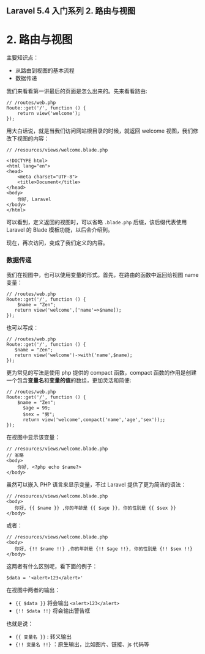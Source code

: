 ## Laravel 5.4 入门系列 2. 路由与视图


# 2. 路由与视图

主要知识点：

* 从路由到视图的基本流程
* 数据传递

我们来看看第一讲最后的页面是怎么出来的。先来看看路由:

    // /routes/web.php
    Route::get('/', function () {
        return view('welcome');
    });

用大白话说，就是当我们访问网站根目录的时候，就返回 welcome 视图，我们修改下视图的内容：

    // /resources/views/welcome.blade.php
    
    <!DOCTYPE html>
    <html lang="en">
    <head>
        <meta charset="UTF-8">
        <title>Document</title>
    </head>
    <body>
        你好, Laravel
    </body>
    </html>

可以看到，定义返回的视图时，可以省略 `.blade.php` 后缀，该后缀代表使用 Laravel 的 Blade 模板功能，以后会介绍到。

现在，再次访问，变成了我们定义的内容。

### 数据传递

我们在视图中，也可以使用变量的形式。首先，在路由的函数中返回给视图 name 变量：

    // /routes/web.php
    Route::get('/', function () {
        $name = "Zen";
       return view('welcome',['name'=>$name]);
    });

也可以写成：

    // /routes/web.php
    Route::get('/', function () {
       $name = "Zen";
       return view('welcome')->with('name',$name);
    });

更为常见的写法是使用 php 提供的 compact 函数，compact 函数的作用是创建一个包含**变量名**和**变量的值**的数组，更加灵活和简便:

    // /routes/web.php
    Route::get('/', function () {
        $name = "Zen";
          $age = 99;
          $sex = "男";
          return view('welcome',compact('name','age','sex'));;
    });

在视图中显示该变量：

    // /resources/views/welcome.blade.php
    // 省略
    <body>
        你好, <?php echo $name?>
    </body>

虽然可以嵌入 PHP 语言来显示变量，不过 Laravel 提供了更为简洁的语法：

    // /resources/views/welcome.blade.php
    <body>
       你好, {{ $name }} ,你的年龄是 {{ $age }}, 你的性别是 {{ $sex }}
    </body>

或者：

    // /resources/views/welcome.blade.php
    <body>
       你好, {!! $name !!} ,你的年龄是 {!! $age !!}, 你的性别是 {!! $sex !!}
    </body>

这两者有什么区别呢，看下面的例子：

    $data = '<alert>123</alert>'

在视图中两者的输出：

* `{{ $data }}` 将会输出 `<alert>123</alert>`
* `{!! $data !!}` 将会输出警告框

也就是说：

* `{{ 变量名 }}` : 转义输出
* `{!! 变量名 !!}` ：原生输出，比如图片、链接、js 代码等
